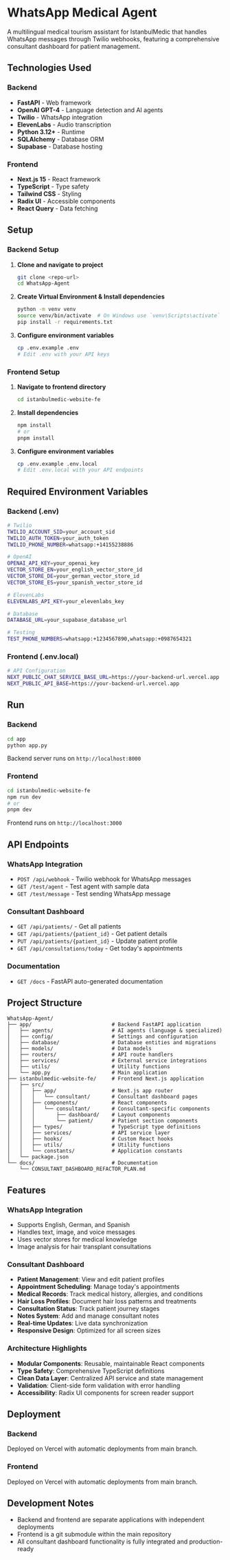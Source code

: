 # WhatsApp Medical Agent

A multilingual medical tourism assistant for IstanbulMedic that handles WhatsApp messages through Twilio webhooks, featuring a comprehensive consultant dashboard for patient management.

## Technologies Used

### Backend
- **FastAPI** - Web framework
- **OpenAI GPT-4** - Language detection and AI agents
- **Twilio** - WhatsApp integration
- **ElevenLabs** - Audio transcription
- **Python 3.12+** - Runtime
- **SQLAlchemy** - Database ORM
- **Supabase** - Database hosting

### Frontend
- **Next.js 15** - React framework
- **TypeScript** - Type safety
- **Tailwind CSS** - Styling
- **Radix UI** - Accessible components
- **React Query** - Data fetching

## Setup

### Backend Setup

1. **Clone and navigate to project**
   ```bash
   git clone <repo-url>
   cd WhatsApp-Agent
   ```

2. **Create Virtual Environment & Install dependencies**
   ```bash
   python -m venv venv
   source venv/bin/activate  # On Windows use `venv\Scripts\activate`
   pip install -r requirements.txt
   ```

3. **Configure environment variables**
   ```bash
   cp .env.example .env
   # Edit .env with your API keys
   ```

### Frontend Setup

1. **Navigate to frontend directory**
   ```bash
   cd istanbulmedic-website-fe
   ```

2. **Install dependencies**
   ```bash
   npm install
   # or
   pnpm install
   ```

3. **Configure environment variables**
   ```bash
   cp .env.example .env.local
   # Edit .env.local with your API endpoints
   ```

## Required Environment Variables

### Backend (.env)
```bash
# Twilio
TWILIO_ACCOUNT_SID=your_account_sid
TWILIO_AUTH_TOKEN=your_auth_token
TWILIO_PHONE_NUMBER=whatsapp:+14155238886

# OpenAI
OPENAI_API_KEY=your_openai_key
VECTOR_STORE_EN=your_english_vector_store_id
VECTOR_STORE_DE=your_german_vector_store_id
VECTOR_STORE_ES=your_spanish_vector_store_id

# ElevenLabs
ELEVENLABS_API_KEY=your_elevenlabs_key

# Database
DATABASE_URL=your_supabase_database_url

# Testing
TEST_PHONE_NUMBERS=whatsapp:+1234567890,whatsapp:+0987654321
```

### Frontend (.env.local)
```bash
# API Configuration
NEXT_PUBLIC_CHAT_SERVICE_BASE_URL=https://your-backend-url.vercel.app
NEXT_PUBLIC_API_BASE=https://your-backend-url.vercel.app
```

## Run

### Backend
```bash
cd app
python app.py
```
Backend server runs on `http://localhost:8000`

### Frontend
```bash
cd istanbulmedic-website-fe
npm run dev
# or
pnpm dev
```
Frontend runs on `http://localhost:3000`

## API Endpoints

### WhatsApp Integration
- `POST /api/webhook` - Twilio webhook for WhatsApp messages
- `GET /test/agent` - Test agent with sample data
- `GET /test/message` - Test sending WhatsApp message

### Consultant Dashboard
- `GET /api/patients/` - Get all patients
- `GET /api/patients/{patient_id}` - Get patient details
- `PUT /api/patients/{patient_id}` - Update patient profile
- `GET /api/consultations/today` - Get today's appointments

### Documentation
- `GET /docs` - FastAPI auto-generated documentation

## Project Structure

```
WhatsApp-Agent/
├── app/                          # Backend FastAPI application
│   ├── agents/                   # AI agents (language & specialized)
│   ├── config/                   # Settings and configuration
│   ├── database/                 # Database entities and migrations
│   ├── models/                   # Data models
│   ├── routers/                  # API route handlers
│   ├── services/                 # External service integrations
│   ├── utils/                    # Utility functions
│   └── app.py                    # Main application
├── istanbulmedic-website-fe/     # Frontend Next.js application
│   ├── src/
│   │   ├── app/                  # Next.js app router
│   │   │   └── consultant/       # Consultant dashboard pages
│   │   ├── components/           # React components
│   │   │   └── consultant/       # Consultant-specific components
│   │   │       ├── dashboard/    # Layout components
│   │   │       └── patient/      # Patient section components
│   │   ├── types/                # TypeScript type definitions
│   │   ├── services/             # API service layer
│   │   ├── hooks/                # Custom React hooks
│   │   ├── utils/                # Utility functions
│   │   └── constants/            # Application constants
│   └── package.json
└── docs/                         # Documentation
    └── CONSULTANT_DASHBOARD_REFACTOR_PLAN.md
```

## Features

### WhatsApp Integration
- Supports English, German, and Spanish
- Handles text, image, and voice messages
- Uses vector stores for medical knowledge
- Image analysis for hair transplant consultations

### Consultant Dashboard
- **Patient Management**: View and edit patient profiles
- **Appointment Scheduling**: Manage today's appointments
- **Medical Records**: Track medical history, allergies, and conditions
- **Hair Loss Profiles**: Document hair loss patterns and treatments
- **Consultation Status**: Track patient journey stages
- **Notes System**: Add and manage consultant notes
- **Real-time Updates**: Live data synchronization
- **Responsive Design**: Optimized for all screen sizes

### Architecture Highlights
- **Modular Components**: Reusable, maintainable React components
- **Type Safety**: Comprehensive TypeScript definitions
- **Clean Data Layer**: Centralized API service and state management
- **Validation**: Client-side form validation with error handling
- **Accessibility**: Radix UI components for screen reader support

## Deployment

### Backend
Deployed on Vercel with automatic deployments from main branch.

### Frontend
Deployed on Vercel with automatic deployments from main branch.

## Development Notes

- Backend and frontend are separate applications with independent deployments
- Frontend is a git submodule within the main repository
- All consultant dashboard functionality is fully integrated and production-ready
